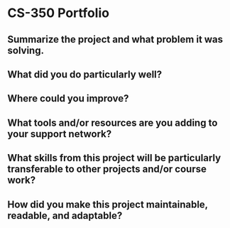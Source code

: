 # CS-350 Portfolio

## Summarize the project and what problem it was solving.
## What did you do particularly well?
## Where could you improve?
## What tools and/or resources are you adding to your support network?
## What skills from this project will be particularly transferable to other projects and/or course work?
## How did you make this project maintainable, readable, and adaptable?
